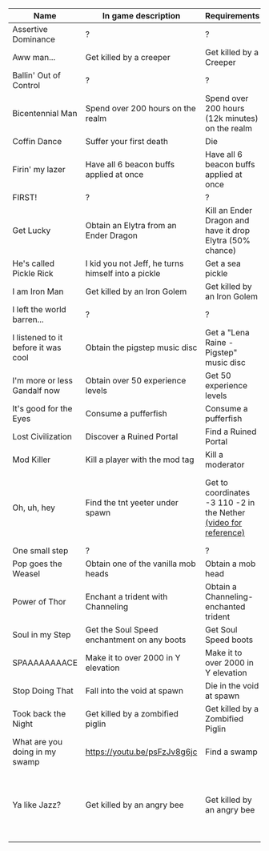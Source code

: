 |Name|In game description|Requirements| Notes |
|---|---|---|---|
| Assertive Dominance | ? | ? | |
| Aww man... | Get killed by a creeper | Get killed by a Creeper |  |
| Ballin' Out of Control | ? | ? | |
| Bicentennial Man | Spend over 200 hours on the realm | Spend over 200 hours (12k minutes) on the realm |  |  |
| Coffin Dance | Suffer your first death | Die |  |
| Firin' my lazer | Have all 6 beacon buffs applied at once | Have all 6 beacon buffs applied at once |  |
| FIRST! | ? | ? | |
| Get Lucky | Obtain an Elytra from an Ender Dragon | Kill an Ender Dragon and have it drop Elytra (50% chance) | |
| He's called Pickle Rick | I kid you not Jeff, he turns himself into a pickle | Get a sea pickle | |
| I am Iron Man | Get killed by an Iron Golem | Get killed by an Iron Golem |  |
| I left the world barren... | ? | ? | |
| I listened to it before it was cool | Obtain the pigstep music disc | Get a "Lena Raine - Pigstep" music disc | |
| I'm more or less Gandalf now | Obtain over 50 experience levels | Get 50 experience levels | |
| It's good for the Eyes | Consume a pufferfish | Consume a pufferfish | |
| Lost Civilization | Discover a Ruined Portal | Find a Ruined Portal | |
| Mod Killer | Kill a player with the mod tag | Kill a moderator | Currently broken |
| Oh, uh, hey | Find the tnt yeeter under spawn | Get to coordinates -3 110 -2 in the Nether [(video for reference)](https://discordapp.com/channels/302094807046684672/358003254191456257/727467314387222841) | Broken, if fixed, go to the room at -6 114 0 [(pic for reference)](https://i.imgur.com/w4koIe5.png) |
| One small step | ? | ? | |
| Pop goes the Weasel | Obtain one of the vanilla mob heads | Obtain a mob head | |
| Power of Thor | Enchant a trident with Channeling  | Obtain a Channeling-enchanted trident  | |
| Soul in my Step | Get the Soul Speed enchantment on any boots | Get Soul Speed boots | |
| SPAAAAAAAACE | Make it to over 2000 in Y elevation | Make it to over 2000 in Y elevation | |
| Stop Doing That | Fall into the void at spawn | Die in the void at spawn |  |
| Took back the Night | Get killed by a zombified piglin | Get killed by a Zombified Piglin |  |
| What are you doing in my swamp | https://youtu.be/psFzJv8g6jc | Find a swamp | |
| Ya like Jazz? | Get killed by an angry bee | Get killed by an angry bee | To get it easier, get yourself to 1 heart and then punch a bee |
